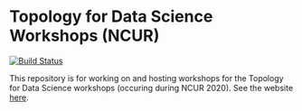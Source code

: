 # Topology for Data Science Workshops (NCUR)

[![Build Status](https://travis-ci.org/compTAG/t4ds.svg?branch=master)](https://travis-ci.org/compTAG/t4ds)

This repository is for working on and hosting workshops for the Topology for
Data Science workshops (occuring during NCUR 2020). See the website
[here](https://comptag.github.io/t4ds/).

